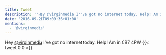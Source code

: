 ```yaml
---
title: Tweet
description: '"Hey @virginmedia I''ve got no internet today. Help! Am in CB7 4PW"'
date: '2016-09-21T09:09:36+01:00'
mentions:
  - '@virginmedia'
---
```

Hey [@virginmedia](https://twitter.com/@virginmedia) I've got no internet today. Help! Am in CB7 4PW
      {{< tweet 0 0 >}}
    
